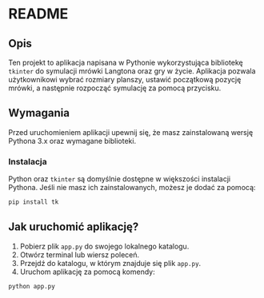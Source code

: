 # README

## Opis

Ten projekt to aplikacja napisana w Pythonie wykorzystująca bibliotekę `tkinter` do symulacji mrówki Langtona oraz gry w życie. Aplikacja pozwala użytkownikowi wybrać rozmiary planszy, ustawić początkową pozycję mrówki, a następnie rozpocząć symulację za pomocą przycisku.

## Wymagania

Przed uruchomieniem aplikacji upewnij się, że masz zainstalowaną wersję Pythona 3.x oraz wymagane biblioteki.

### Instalacja

Python oraz `tkinter` są domyślnie dostępne w większości instalacji Pythona. Jeśli nie masz ich zainstalowanych, możesz je dodać za pomocą:

```sh
pip install tk
```

## Jak uruchomić aplikację?

1. Pobierz plik `app.py` do swojego lokalnego katalogu.
2. Otwórz terminal lub wiersz poleceń.
3. Przejdź do katalogu, w którym znajduje się plik `app.py`.
4. Uruchom aplikację za pomocą komendy:

```sh
python app.py
```

